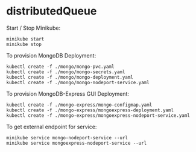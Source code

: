 # distributedQueue

Start / Stop Minikube:

```
minikube start
minikube stop
```

To provision MongoDB Deployment:

```
kubectl create -f ./mongo/mongo-pvc.yaml
kubectl create -f ./mongo/mongo-secrets.yaml
kubectl create -f ./mongo/mongo-deployment.yaml
kubectl create -f ./mongo/mongo-nodeport-service.yaml
```

To provision MongoDB-Express GUI Deployment:

```
kubectl create -f ./mongo-express/mongo-configmap.yaml
kubectl create -f ./mongo-express/mongoexpress-deployment.yaml
kubectl create -f ./mongo-express/mongoexpress-nodeport-service.yaml
```

To get external endpoint for service:

```
minikube service mongo-nodeport-service --url
minikube service mongoexpress-nodeport-service --url
```
